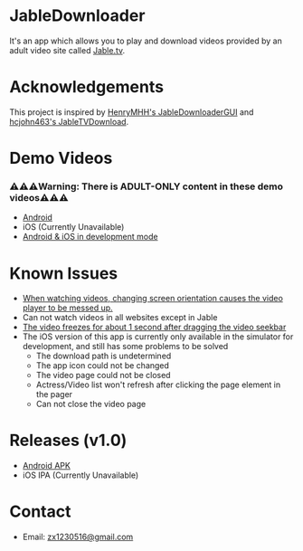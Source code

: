 # JableDownloader
It's an app which allows you to play and download videos provided by an adult video site called [Jable.tv](https://jable.tv).

# Acknowledgements
This project is inspired by [HenryMHH's JableDownloaderGUI](https://github.com/HenryMHH/JableDownloaderGUI) and [hcjohn463's JableTVDownload](https://github.com/hcjohn463/JableTVDownload).

# Demo Videos
### ⚠️⚠️⚠️Warning: There is ADULT-ONLY content in these demo videos⚠️⚠️⚠️
- [Android](https://drive.google.com/open?id=1wObmPgcncKA7x_S4BrId1jkDRlwyuBFh&authuser=zx1230516%40gmail.com&usp=drive_fs)
- iOS (Currently Unavailable)
- [Android & iOS in development mode](https://drive.google.com/open?id=15HTwvvuxz5r7mHM4xGu7Xaw3gxzQHLXe&authuser=zx1230516%40gmail.com&usp=drive_fs)

# Known Issues
- [When watching videos, changing screen orientation causes the video player to be messed up.](https://github.com/xamarin/XamarinCommunityToolkit/issues/401)
- Can not watch videos in all websites except in Jable
- [The video freezes for about 1 second after dragging the video seekbar](https://github.com/hcjohn463/JableTVDownload#requirements)
- The iOS version of this app is currently only available in the simulator for development, and still has some problems to be solved
  - The download path is undetermined
  - The app icon could not be changed
  - The video page could not be closed
  - Actress/Video list won't refresh after clicking the page element in the pager
  - Can not close the video page

# Releases (v1.0)
- [Android APK](https://drive.google.com/file/d/1teTg6a6fQU1hP78UdTMOO8gs2RfqDdqi/view?usp=sharing)
- iOS IPA (Currently Unavailable)

# Contact
- Email: zx1230516@gmail.com
